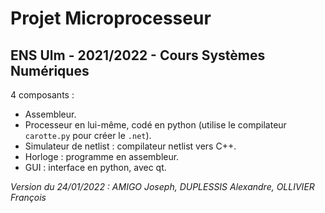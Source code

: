 # Projet Microprocesseur

## ENS Ulm - 2021/2022 - Cours Systèmes Numériques

4 composants :
- Assembleur.
- Processeur en lui-même, codé en python (utilise le compilateur `carotte.py` pour créer le `.net`).
- Simulateur de netlist : compilateur netlist vers C++.
- Horloge : programme en assembleur.
- GUI : interface en python, avec qt.

_Version du 24/01/2022 : AMIGO Joseph, DUPLESSIS Alexandre, OLLIVIER François_
